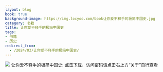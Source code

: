 ```yaml
---
layout: blog
book: true
background-image: https://img.locyoo.com/book让你爱不释手的极简中国史.jpg
category: 书籍
title: 让你爱不释手的极简中国史
tags:
- 书籍
- 历史
redirect_from:
  - /2024/03/让你爱不释手的极简中国史/
---
```

![](https://img.locyoo.com/book让你爱不释手的极简中国史.jpg)
让你爱不释手的极简中国史: <a name = "ref1" href="https://url18.ctfile.com/f/50983618-1380049162-231522?p=3619">点击下载</a>，访问密码请点击右上方“关于”自行查看